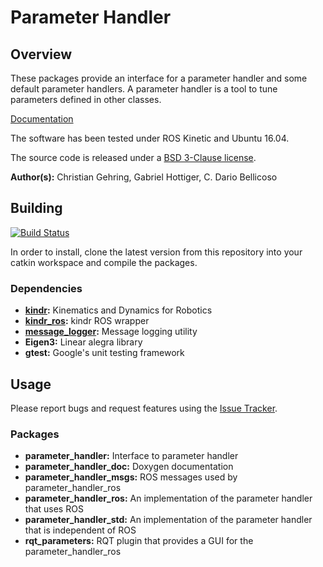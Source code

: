 # Parameter Handler

## Overview

These packages provide an interface for a parameter handler and some default parameter handlers.
A parameter handler is a tool to tune parameters defined in other classes.

[Documentation](http://docs.leggedrobotics.com/parameter_handler_doc/)

The software has been tested under ROS Kinetic and Ubuntu 16.04.

The source code is released under a [BSD 3-Clause license](LICENSE).

**Author(s):** Christian Gehring, Gabriel Hottiger, C. Dario Bellicoso


## Building

[![Build Status](https://ci.leggedrobotics.com/buildStatus/icon?job=bitbucket_leggedrobotics/parameter_handler/master)](https://ci.leggedrobotics.com/job/bitbucket_leggedrobotics/job/parameter_handler/job/master/)

In order to install, clone the latest version from this repository into your catkin workspace and compile the packages.

### Dependencies
* **[kindr](https://github.com/ethz-asl/kindr):** Kinematics and Dynamics for Robotics
* **[kindr_ros](https://github.com/ethz-asl/kindr_ros):** kindr ROS wrapper
* **[message_logger](https://bitbucket.org/leggedrobotics/message_logger):** Message logging utility
* **Eigen3:** Linear alegra library
* **gtest:** Google's unit testing framework

## Usage

Please report bugs and request features using the [Issue Tracker](https://github.com/ethz-asl/ros_best_practices/issues).

### Packages
* **parameter_handler:** Interface to parameter handler
* **parameter_handler_doc:** Doxygen documentation
* **parameter_handler_msgs:** ROS messages used by parameter_handler_ros
* **parameter_handler_ros:** An implementation of the parameter handler that uses ROS
* **parameter_handler_std:** An implementation of the parameter handler that is independent of ROS
* **rqt_parameters:** RQT plugin that provides a GUI for the parameter_handler_ros


